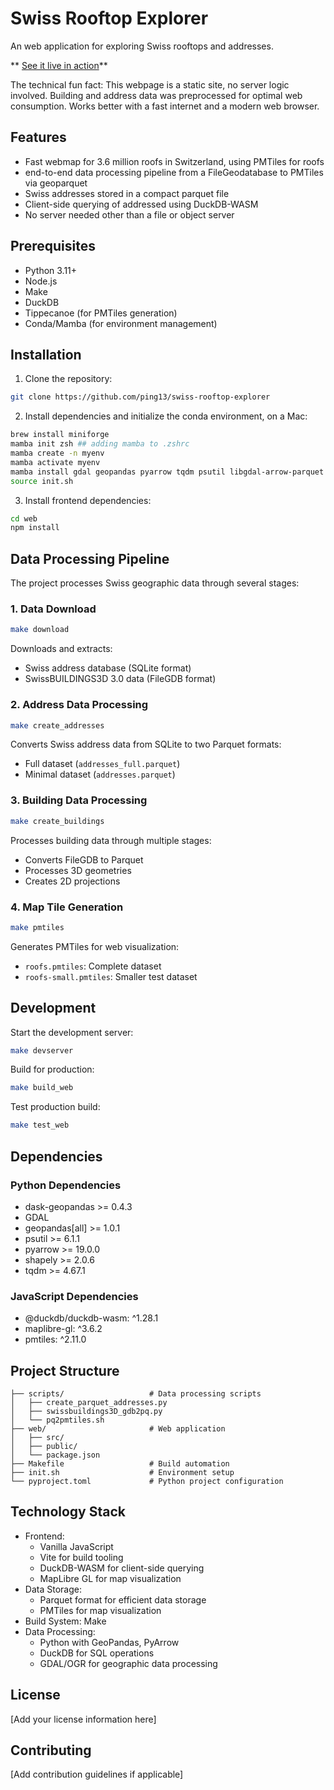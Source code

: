 # Swiss Rooftop Explorer

An web application for exploring Swiss rooftops and addresses. 

** [See it live in action](https://ping13.net/swiss-rooftop-explorer/)**

The technical fun fact: This webpage is a static site, no server logic
involved. Building and address data was preprocessed for optimal web
consumption. Works better with a fast internet and a modern web browser.

## Features

- Fast webmap for 3.6 million roofs in Switzerland, using PMTiles for roofs
- end-to-end data processing pipeline from a FileGeodatabase to PMTiles via geoparquet 
- Swiss addresses stored in a compact parquet file
- Client-side querying of addressed using DuckDB-WASM
- No server needed other than a file or object server

## Prerequisites

- Python 3.11+
- Node.js
- Make
- DuckDB
- Tippecanoe (for PMTiles generation)
- Conda/Mamba (for environment management)

## Installation

1. Clone the repository:
```bash
git clone https://github.com/ping13/swiss-rooftop-explorer
```

2. Install dependencies and initialize the conda environment, on a Mac:

```bash
brew install miniforge
mamba init zsh ## adding mamba to .zshrc
mamba create -n myenv 
mamba activate myenv
mamba install gdal geopandas pyarrow tqdm psutil libgdal-arrow-parquet
source init.sh
```

3. Install frontend dependencies:
```bash
cd web
npm install
```

## Data Processing Pipeline

The project processes Swiss geographic data through several stages:

### 1. Data Download
```bash
make download
```
Downloads and extracts:
- Swiss address database (SQLite format)
- SwissBUILDINGS3D 3.0 data (FileGDB format)

### 2. Address Data Processing
```bash
make create_addresses
```
Converts Swiss address data from SQLite to two Parquet formats:
- Full dataset (`addresses_full.parquet`)
- Minimal dataset (`addresses.parquet`)

### 3. Building Data Processing
```bash
make create_buildings
```
Processes building data through multiple stages:
- Converts FileGDB to Parquet
- Processes 3D geometries
- Creates 2D projections

### 4. Map Tile Generation
```bash
make pmtiles
```
Generates PMTiles for web visualization:
- `roofs.pmtiles`: Complete dataset
- `roofs-small.pmtiles`: Smaller test dataset

## Development

Start the development server:
```bash
make devserver
```

Build for production:
```bash
make build_web
```

Test production build:
```bash
make test_web
```

## Dependencies

### Python Dependencies
- dask-geopandas >= 0.4.3
- GDAL
- geopandas[all] >= 1.0.1
- psutil >= 6.1.1
- pyarrow >= 19.0.0
- shapely >= 2.0.6
- tqdm >= 4.67.1

### JavaScript Dependencies
- @duckdb/duckdb-wasm: ^1.28.1
- maplibre-gl: ^3.6.2
- pmtiles: ^2.11.0

## Project Structure

```
├── scripts/                   # Data processing scripts
│   ├── create_parquet_addresses.py
│   ├── swissbuildings3D_gdb2pq.py
│   └── pq2pmtiles.sh
├── web/                       # Web application
│   ├── src/
│   ├── public/
│   └── package.json
├── Makefile                   # Build automation
├── init.sh                    # Environment setup
└── pyproject.toml             # Python project configuration
```

## Technology Stack

- Frontend: 
  - Vanilla JavaScript
  - Vite for build tooling
  - DuckDB-WASM for client-side querying
  - MapLibre GL for map visualization
- Data Storage:
  - Parquet format for efficient data storage
  - PMTiles for map visualization
- Build System: Make
- Data Processing:
  - Python with GeoPandas, PyArrow
  - DuckDB for SQL operations
  - GDAL/OGR for geographic data processing

## License

[Add your license information here]

## Contributing

[Add contribution guidelines if applicable]
